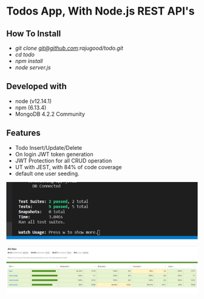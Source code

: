 # Todos App, With Node.js REST API's

## How To Install
* *git clone git@github.com:rajugood/todo.git*
* *cd todo*
* *npm install*
* *node server.js*

## Developed with
* node (v12.14.1)
* npm (6.13.4)
* MongoDB 4.2.2 Community

## Features
* Todo Insert/Update/Delete
* On login JWT token generation
* JWT Protection for all CRUD operation
* UT with JEST, with 84% of code coverage
* default one user seeding.

![Jest](/images/jest-execution-report.jpg)

![Coverage](/images/code-coverage.JPG)
